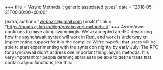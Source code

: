 +++
title = "Async Methods I: generic associated types"
date = "2018-05-31T00:00:00+00:00"

[extra]
author = "woboats@gmail.com (boats)"
link = "https://boats.gitlab.io/blog/post/async-methods-i/"
+++
Async/await continues to move along swimmingly. We&rsquo;ve accepted an RFC describing how the async/await syntax will work in Rust, and work is underway on implementing support for it in the compiler. We&rsquo;re hopeful that users will be able to start experimenting with the syntax on nightly by early July.
The RFC for async/await didn&rsquo;t address one important thing: async methods. It is very important for people defining libraries to be able to define traits that contain async functions, like this: